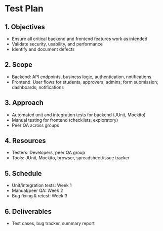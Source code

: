 # Test Plan

## 1. Objectives
- Ensure all critical backend and frontend features work as intended
- Validate security, usability, and performance
- Identify and document defects

## 2. Scope
- Backend: API endpoints, business logic, authentication, notifications
- Frontend: User flows for students, approvers, admins; form submission; dashboards; notifications

## 3. Approach
- Automated unit and integration tests for backend (JUnit, Mockito)
- Manual testing for frontend (checklists, exploratory)
- Peer QA across groups

## 4. Resources
- Testers: Developers, peer QA group
- Tools: JUnit, Mockito, browser, spreadsheet/issue tracker

## 5. Schedule
- Unit/integration tests: Week 1
- Manual/peer QA: Week 2
- Bug fixing & retest: Week 3

## 6. Deliverables
- Test cases, bug tracker, summary report 